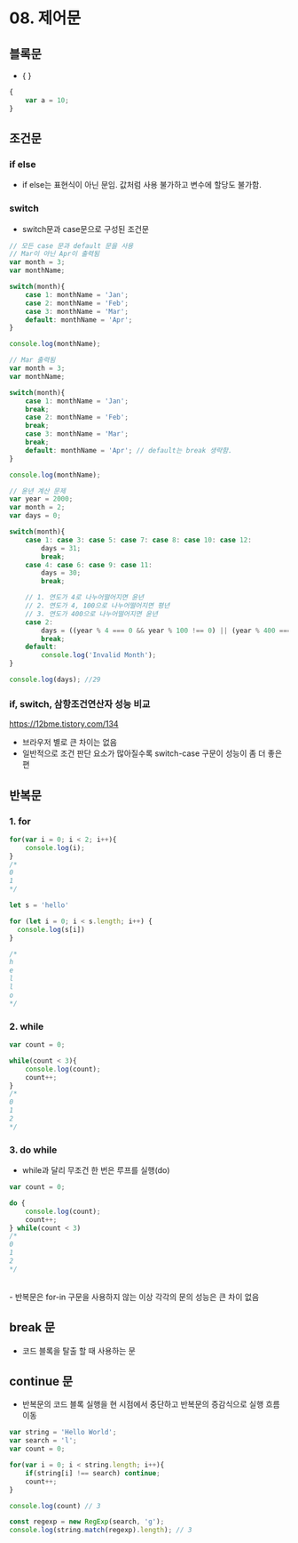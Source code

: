 # 08. 제어문
## 블록문
- { }
```Javascript
{
    var a = 10;
}
```

## 조건문
### if else
- if else는 표현식이 아닌 문임. 값처럼 사용 불가하고 변수에 할당도 불가함.

### switch
- switch문과 case문으로 구성된 조건문
```Javascript
// 모든 case 문과 default 문을 사용
// Mar이 아닌 Apr이 출력됨
var month = 3;
var monthName;

switch(month){
    case 1: monthName = 'Jan';
    case 2: monthName = 'Feb';
    case 3: monthName = 'Mar';
    default: monthName = 'Apr';
}

console.log(monthName);
```

```Javascript
// Mar 출력됨
var month = 3;
var monthName;

switch(month){
    case 1: monthName = 'Jan';
    break;
    case 2: monthName = 'Feb';
    break;
    case 3: monthName = 'Mar';
    break;
    default: monthName = 'Apr'; // default는 break 생략함.
}

console.log(monthName);
```

``` Javascript
// 윤년 계산 문제
var year = 2000;
var month = 2;
var days = 0;

switch(month){
    case 1: case 3: case 5: case 7: case 8: case 10: case 12:
        days = 31;
        break;
    case 4: case 6: case 9: case 11:
        days = 30;
        break;

    // 1. 연도가 4로 나누어떨어지면 윤년
    // 2. 연도가 4, 100으로 나누어떨어지면 평년
    // 3. 연도가 400으로 나누어떨어지면 윤년
    case 2:
        days = ((year % 4 === 0 && year % 100 !== 0) || (year % 400 === 0)) ? 29 : 28;
        break;
    default:
        console.log('Invalid Month');
}

console.log(days); //29
```

### if, switch, 삼항조건연산자 성능 비교
https://12bme.tistory.com/134
- 브라우저 별로 큰 차이는 없음
- 일반적으로 조건 판단 요소가 많아질수록 switch-case 구문이 성능이 좀 더 좋은 편

## 반복문
### 1. for
```javascript
for(var i = 0; i < 2; i++){
    console.log(i);
}
/*
0
1
*/
```
```javascript
let s = 'hello'   

for (let i = 0; i < s.length; i++) {  
  console.log(s[i])
}

/*
h
e
l
l
o
*/
```
### 2. while
```javascript
var count = 0;

while(count < 3){
    console.log(count);
    count++;
}
/*
0
1
2
*/
```
### 3. do while
- while과 달리 무조건 한 번은 루프를 실행(do)
```javascript
var count = 0;

do {
    console.log(count);
    count++;
} while(count < 3) 
/*
0
1
2
*/
```
<br>
- 반복문은 for-in 구문을 사용하지 않는 이상 각각의 문의 성능은 큰 차이 없음

## break 문
- 코드 블록을 탈출 할 때 사용하는 문

## continue 문
- 반복문의 코드 블록 실행을 현 시점에서 중단하고 반복문의 증감식으로 실행 흐름 이동
```Javascript
var string = 'Hello World';
var search = 'l';
var count = 0;

for(var i = 0; i < string.length; i++){
    if(string[i] !== search) continue;
    count++;
}

console.log(count) // 3

const regexp = new RegExp(search, 'g');
console.log(string.match(regexp).length); // 3
```